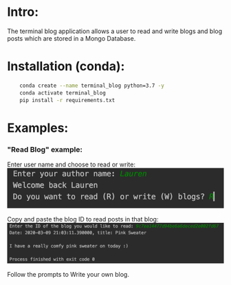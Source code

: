 # Intro:
The terminal blog application allows a user to read and write blogs and blog posts which are stored in a Mongo Database.

# Installation (conda):
```bash
    conda create --name terminal_blog python=3.7 -y
    conda activate terminal_blog
    pip install -r requirements.txt
```

# Examples:
### "Read Blog" example:
Enter user name and choose to read or write:
![terminal_blog_example_1](/demo/terminal_blog_example_1.png)

Copy and paste the blog ID to read posts in that blog:
![terminal_blog_example_2](/demo/terminal_blog_example_2.png)

Follow the prompts to Write your own blog.

